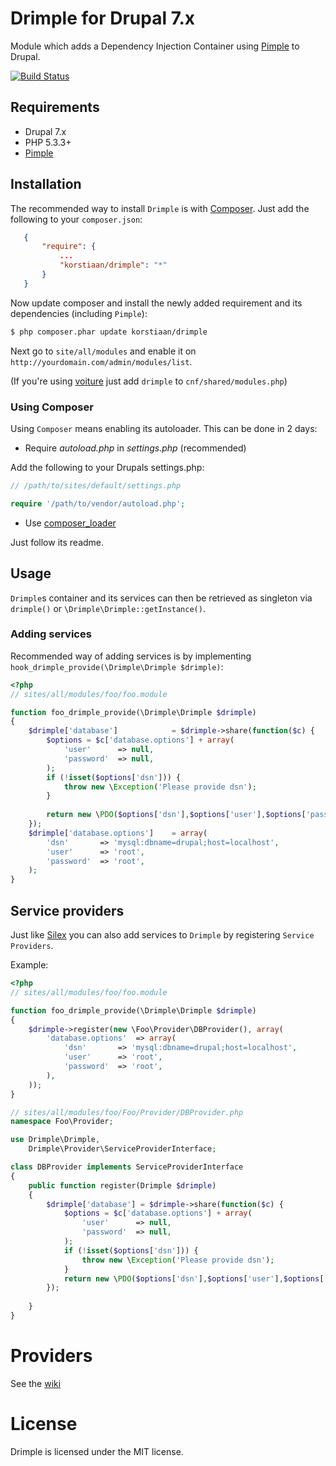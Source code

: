 # Drimple for Drupal 7.x

Module which adds a Dependency Injection Container using [Pimple](https://github.com/fabpot/Pimple) to Drupal. 

[![Build Status](https://secure.travis-ci.org/korstiaan/drimple.png?branch=master)](http://travis-ci.org/korstiaan/drimple)
 
## Requirements

* Drupal 7.x
* PHP 5.3.3+
* [Pimple](https://github.com/fabpot/Pimple)

## Installation

The recommended way to install `Drimple` is with [Composer](http://getcomposer.org). 
Just add the following to your `composer.json`:

```json
   {
	   "require": {
	   	   ...
		   "korstiaan/drimple": "*"
	   }
   }
```

Now update composer and install the newly added requirement and its dependencies (including `Pimple`):

``` bash
$ php composer.phar update korstiaan/drimple
```

Next go to `site/all/modules` and enable it on `http://yourdomain.com/admin/modules/list`.

(If you're using [voiture](http://voiture.hoppinger.com) just add `drimple` to `cnf/shared/modules.php`)

### Using Composer

Using `Composer` means enabling its autoloader. This can be done in 2 days:

* Require _autoload.php_ in _settings.php_ (recommended) 

Add the following to your Drupals settings.php:

```php
// /path/to/sites/default/settings.php

require '/path/to/vendor/autoload.php';
```

* Use [composer_loader](https://github.com/korstiaan/composer_loader)

Just follow its readme.

## Usage

`Drimple`s container and its services can then be retrieved as singleton via `drimple()` or `\Drimple\Drimple::getInstance()`.

### Adding services
 
Recommended way of adding services is by implementing `hook_drimple_provide(\Drimple\Drimple $drimple)`:

```php
<?php
// sites/all/modules/foo/foo.module

function foo_drimple_provide(\Drimple\Drimple $drimple)	
{
	$drimple['database'] 			= $drimple->share(function($c) {
		$options = $c['database.options'] + array(
			'user'		=> null,
			'password' 	=> null,
		);
		if (!isset($options['dsn'])) {
			throw new \Exception('Please provide dsn');
		}
		
		return new \PDO($options['dsn'],$options['user'],$options['password']);
	});
	$drimple['database.options'] 	= array(
		'dsn'		=> 'mysql:dbname=drupal;host=localhost',
		'user'		=> 'root',
		'password' 	=> 'root',
	); 
}
```

## Service providers
  
Just like [Silex](http://silex.sensiolabs.org/doc/providers.html) you can also add services to `Drimple` by registering `Service Providers`. 

Example:

```php
<?php
// sites/all/modules/foo/foo.module

function foo_drimple_provide(\Drimple\Drimple $drimple)	
{
	$drimple->register(new \Foo\Provider\DBProvider(), array(
		'database.options' 	=> array(
			'dsn'		=> 'mysql:dbname=drupal;host=localhost',
			'user'		=> 'root',
			'password' 	=> 'root',
		),
	));
}

// sites/all/modules/foo/Foo/Provider/DBProvider.php
namespace Foo\Provider;

use Drimple\Drimple,
	Drimple\Provider\ServiceProviderInterface; 

class DBProvider implements ServiceProviderInterface
{
	public function register(Drimple $drimple)
	{
		$drimple['database'] = $drimple->share(function($c) {
			$options = $c['database.options'] + array(
				'user'		=> null,
				'password' 	=> null,
			);
			if (!isset($options['dsn'])) {
				throw new \Exception('Please provide dsn');
			}
			return new \PDO($options['dsn'],$options['user'],$options['password']);
		});
	
	}
}
```  
# Providers

See the [wiki](https://github.com/korstiaan/drimple/wiki/Providers)

# License

Drimple is licensed under the MIT license.

